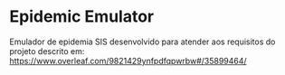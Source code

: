 # Epidemic Emulator
Emulador de epidemia SIS desenvolvido para atender aos requisitos do projeto descrito em: https://www.overleaf.com/9821429ynfpdfqpwrbw#/35899464/